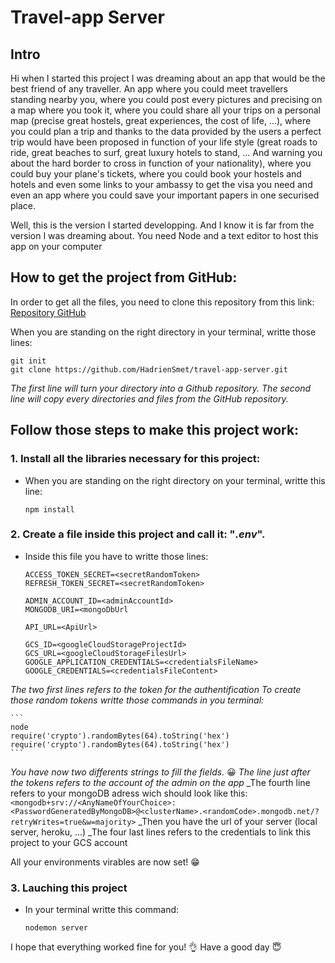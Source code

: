# Travel-app Server

## Intro

Hi when I started this project I was dreaming about an app that would be the best friend of any traveller. An app where you could meet travellers standing nearby you, where you could post every pictures and precising on a map where you took it, where you could share all your trips on a personal map (precise great hostels, great experiences, the cost of life, ...), where you could plan a trip and thanks to the data provided by the users a perfect trip would have been proposed in function of your life style (great roads to ride, great beaches to surf, great luxury hotels to stand, ... And warning you about the hard border to cross in function of your nationality), where you could buy your plane's tickets, where you could book your hostels and hotels and even some links to your ambassy to get the visa you need and even an app where you could save your important papers in one securised place.

Well, this is the version I started developping. And I know it is far from the version I was dreaming about.
You need Node and a text editor to host this app on your computer

## How to get the project from GitHub:

In order to get all the files, you need to clone this repository from this link: [Repository GitHub](https://github.com/HadrienSmet/travel-app-server)

When you are standing on the right directory in your terminal, writte those lines:

```
git init
git clone https://github.com/HadrienSmet/travel-app-server.git
```

_The first line will turn your directory into a Github repository._
_The second line will copy every directories and files from the GitHub repository._

## Follow those steps to make this project work:

### 1. Install all the libraries necessary for this project:

- When you are standing on the right directory on your terminal, writte this line:
    ```
    npm install
    ```

### 2. Create a file inside this project and call it: "_.env_".

- Inside this file you have to writte those lines:

    ```
    ACCESS_TOKEN_SECRET=<secretRandomToken>
    REFRESH_TOKEN_SECRET=<secretRandomToken>

    ADMIN_ACCOUNT_ID=<adminAccountId>
    MONGODB_URI=<mongoDbUrl

    API_URL=<ApiUrl>

    GCS_ID=<googleCloudStorageProjectId>
    GCS_URL=<googleCloudStorageFilesUrl>
    GOOGLE_APPLICATION_CREDENTIALS=<credentialsFileName>
    GOOGLE_CREDENTIALS=<credentialsFileContent>
    ```
_The two first lines refers to the token for the authentification_
_To create those random tokens writte those commands in you terminal:_

    ```
    node
    require('crypto').randomBytes(64).toString('hex')
    require('crypto').randomBytes(64).toString('hex')
    ```

_You have now two differents strings to fill the fields._ :grinning:
_The line just after the tokens refers to the account of the admin on the app_
_The fourth line refers to your mongoDB adress wich should look like this:
    ```
        <mongodb+srv://<AnyNameOfYourChoice>:<PasswordGeneratedByMongoDB>@<clusterName>.<randomCode>.mongodb.net/?retryWrites=true&w=majority>
    ```
_Then you have the url of your server (local server, heroku, ...)
_The four last lines refers to the credentials to link this project to your GCS account

All your environments virables are now set! :grin:

### 3. Lauching this project

- In your terminal writte this command:
    ```
    nodemon server
    ```

I hope that everything worked fine for you! :ok_hand:
Have a good day :innocent:
